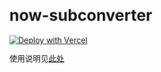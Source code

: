 # now-subconverter

[![Deploy with Vercel](https://vercel.com/button)](https://vercel.com/import/git?s=https%3A%2F%2Fgithub.com%2Ftpdh%2Fnow-subconverter)

使用说明见[此处](https://blogsue.vercel.app/#/article/4)
